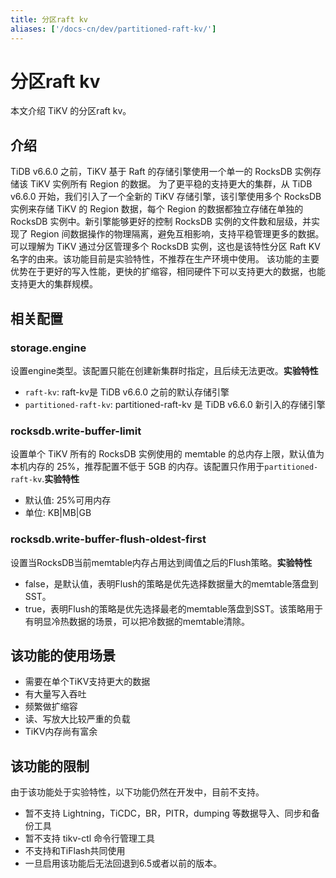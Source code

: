 ```yaml
---
title: 分区raft kv
aliases: ['/docs-cn/dev/partitioned-raft-kv/']
---
```


# 分区raft kv

本文介绍 TiKV 的分区raft kv。

## 介绍
TiDB v6.6.0 之前，TiKV 基于 Raft 的存储引擎使用一个单一的 RocksDB 实例存储该 TiKV 实例所有 Region 的数据。
为了更平稳的支持更大的集群，从 TiDB v6.6.0 开始，我们引入了一个全新的 TiKV 存储引擎，该引擎使用多个 RocksDB 实例来存储 TiKV 的 Region 数据，每个 Region 的数据都独立存储在单独的 RocksDB 实例中。新引擎能够更好的控制 RocksDB 实例的文件数和层级，并实现了 Region 间数据操作的物理隔离，避免互相影响，支持平稳管理更多的数据。可以理解为 TiKV 通过分区管理多个 RocksDB 实例，这也是该特性分区 Raft KV 名字的由来。该功能目前是实验特性，不推荐在生产环境中使用。
该功能的主要优势在于更好的写入性能，更快的扩缩容，相同硬件下可以支持更大的数据，也能支持更大的集群规模。

## 相关配置
### storage.engine
设置engine类型。该配置只能在创建新集群时指定，且后续无法更改。**实验特性**
* `raft-kv`: raft-kv是 TiDB v6.6.0 之前的默认存储引擎
* `partitioned-raft-kv`: partitioned-raft-kv 是 TiDB v6.6.0 新引入的存储引擎

### rocksdb.write-buffer-limit
设置单个 TiKV 所有的 RocksDB 实例使用的 memtable 的总内存上限，默认值为本机内存的 25%，推荐配置不低于 5GB 的内存。该配置只作用于`partitioned-raft-kv`.**实验特性**
* 默认值: 25%可用内存
* 单位: KB|MB|GB

### rocksdb.write-buffer-flush-oldest-first
设置当RocksDB当前memtable内存占用达到阈值之后的Flush策略。**实验特性**
* false，是默认值，表明Flush的策略是优先选择数据量大的memtable落盘到SST。
* true，表明Flush的策略是优先选择最老的memtable落盘到SST。该策略用于有明显冷热数据的场景，可以把冷数据的memtable清除。

## 该功能的使用场景
* 需要在单个TiKV支持更大的数据
* 有大量写入吞吐
* 频繁做扩缩容
* 读、写放大比较严重的负载
* TiKV内存尚有富余

## 该功能的限制
由于该功能处于实验特性，以下功能仍然在开发中，目前不支持。
* 暂不支持 Lightning，TiCDC，BR，PITR，dumping 等数据导入、同步和备份工具
* 暂不支持 tikv-ctl 命令行管理工具
* 不支持和TiFlash共同使用
* 一旦启用该功能后无法回退到6.5或者以前的版本。

